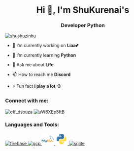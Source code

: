<h1 align="center">Hi 👋, I'm ShuKurenai's</h1>
<h3 align="center">Developer Python</h3>

<p align="left"> <img src="https://komarev.com/ghpvc/?username=shushuzinhu&label=Profile%20views&color=fe58a8&style=flat" alt="shushuzinhu" /> </p>

- 🔭 I’m currently working on **Liaa💕**

- 🌱 I’m currently learning **Python**

- 💬 Ask me about **Life**

- 📫 How to reach me **Discord**

- ⚡ Fun fact **I play a lot :3**

<h3 align="left">Connect with me:</h3>
<p align="left">
<a href="https://instagram.com/off_dsouza" target="blank"><img align="center" src="https://raw.githubusercontent.com/rahuldkjain/github-profile-readme-generator/master/src/images/icons/Social/instagram.svg" alt="off_dsouza" height="30" width="40" /></a>
<a href="https://discord.com/users/530917459125993482" target="blank"><img align="center" src="https://raw.githubusercontent.com/rahuldkjain/github-profile-readme-generator/master/src/images/icons/Social/discord.svg" alt="uW6XEp5ftB" height="30" width="40" /></a>
</p>

<h3 align="left">Languages and Tools:</h3>
<p align="left"> <a href="https://firebase.google.com/" target="_blank" rel="noreferrer"> <img src="https://www.vectorlogo.zone/logos/firebase/firebase-icon.svg" alt="firebase" width="40" height="40"/> </a> <a href="https://cloud.google.com" target="_blank" rel="noreferrer"> <img src="https://www.vectorlogo.zone/logos/google_cloud/google_cloud-icon.svg" alt="gcp" width="40" height="40"/> </a> <a href="https://www.mysql.com/" target="_blank" rel="noreferrer"> <img src="https://raw.githubusercontent.com/devicons/devicon/master/icons/mysql/mysql-original-wordmark.svg" alt="mysql" width="40" height="40"/> </a> <a href="https://www.python.org" target="_blank" rel="noreferrer"> <img src="https://raw.githubusercontent.com/devicons/devicon/master/icons/python/python-original.svg" alt="python" width="40" height="40"/> </a> <a href="https://www.sqlite.org/" target="_blank" rel="noreferrer"> <img src="https://www.vectorlogo.zone/logos/sqlite/sqlite-icon.svg" alt="sqlite" width="40" height="40"/> </a> </p>
